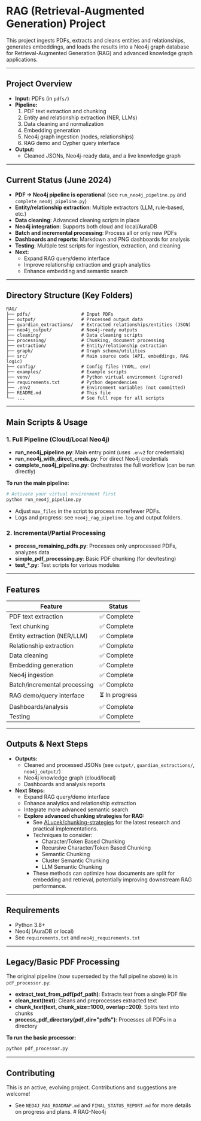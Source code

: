 # RAG (Retrieval-Augmented Generation) Project

This project ingests PDFs, extracts and cleans entities and relationships, generates embeddings, and loads the results into a Neo4j graph database for Retrieval-Augmented Generation (RAG) and advanced knowledge graph applications.

---

## Project Overview

- **Input:** PDFs (in `pdfs/`)
- **Pipeline:**
  1. PDF text extraction and chunking
  2. Entity and relationship extraction (NER, LLMs)
  3. Data cleaning and normalization
  4. Embedding generation
  5. Neo4j graph ingestion (nodes, relationships)
  6. RAG demo and Cypher query interface
- **Output:**
  - Cleaned JSONs, Neo4j-ready data, and a live knowledge graph

---

## Current Status (June 2024)

- **PDF → Neo4j pipeline is operational** (see `run_neo4j_pipeline.py` and `complete_neo4j_pipeline.py`)
- **Entity/relationship extraction**: Multiple extractors (LLM, rule-based, etc.)
- **Data cleaning**: Advanced cleaning scripts in place
- **Neo4j integration**: Supports both cloud and local/AuraDB
- **Batch and incremental processing**: Process all or only new PDFs
- **Dashboards and reports**: Markdown and PNG dashboards for analysis
- **Testing**: Multiple test scripts for ingestion, extraction, and cleaning
- **Next:**
  - Expand RAG query/demo interface
  - Improve relationship extraction and graph analytics
  - Enhance embedding and semantic search

---

## Directory Structure (Key Folders)

```
RAG/
├── pdfs/                   # Input PDFs
├── output/                 # Processed output data
├── guardian_extractions/   # Extracted relationships/entities (JSON)
├── neo4j_output/           # Neo4j-ready outputs
├── cleaning/               # Data cleaning scripts
├── processing/             # Chunking, document processing
├── extraction/             # Entity/relationship extraction
├── graph/                  # Graph schema/utilities
├── src/                    # Main source code (API, embeddings, RAG logic)
├── config/                 # Config files (YAML, env)
├── examples/               # Example scripts
├── venv/                   # Python virtual environment (ignored)
├── requirements.txt        # Python dependencies
├── .env2                   # Environment variables (not committed)
├── README.md               # This file
└── ...                     # See full repo for all scripts
```

---

## Main Scripts & Usage

### 1. **Full Pipeline (Cloud/Local Neo4j)**

- **run_neo4j_pipeline.py**: Main entry point (uses `.env2` for credentials)
- **run_neo4j_with_direct_creds.py**: For direct Neo4j credentials
- **complete_neo4j_pipeline.py**: Orchestrates the full workflow (can be run directly)

**To run the main pipeline:**
```bash
# Activate your virtual environment first
python run_neo4j_pipeline.py
```
- Adjust `max_files` in the script to process more/fewer PDFs.
- Logs and progress: see `neo4j_rag_pipeline.log` and output folders.

### 2. **Incremental/Partial Processing**
- **process_remaining_pdfs.py**: Processes only unprocessed PDFs, analyzes data
- **simple_pdf_processing.py**: Basic PDF chunking (for dev/testing)
- **test_*.py**: Test scripts for various modules

---

## Features

| Feature                        | Status         |
|------------------------------- |--------------- |
| PDF text extraction            | ✅ Complete    |
| Text chunking                  | ✅ Complete    |
| Entity extraction (NER/LLM)    | ✅ Complete    |
| Relationship extraction        | ✅ Complete    |
| Data cleaning                  | ✅ Complete    |
| Embedding generation           | ✅ Complete    |
| Neo4j ingestion                | ✅ Complete    |
| Batch/incremental processing   | ✅ Complete    |
| RAG demo/query interface       | ⏳ In progress |
| Dashboards/analysis            | ✅ Complete    |
| Testing                        | ✅ Complete    |

---

## Outputs & Next Steps

- **Outputs:**
  - Cleaned and processed JSONs (see `output/`, `guardian_extractions/`, `neo4j_output/`)
  - Neo4j knowledge graph (cloud/local)
  - Dashboards and analysis reports
- **Next Steps:**
  - Expand RAG query/demo interface
  - Enhance analytics and relationship extraction
  - Integrate more advanced semantic search
  - **Explore advanced chunking strategies for RAG:**
    - See [ALucek/chunking-strategies](https://github.com/ALucek/chunking-strategies) for the latest research and practical implementations.
    - Techniques to consider:
      - Character/Token Based Chunking
      - Recursive Character/Token Based Chunking
      - Semantic Chunking
      - Cluster Semantic Chunking
      - LLM Semantic Chunking
    - These methods can optimize how documents are split for embedding and retrieval, potentially improving downstream RAG performance.

---

## Requirements

- Python 3.8+
- Neo4j (AuraDB or local)
- See `requirements.txt` and `neo4j_requirements.txt`

---

## Legacy/Basic PDF Processing

The original pipeline (now superseded by the full pipeline above) is in `pdf_processor.py`:

- **extract_text_from_pdf(pdf_path)**: Extracts text from a single PDF file
- **clean_text(text)**: Cleans and preprocesses extracted text
- **chunk_text(text, chunk_size=1000, overlap=200)**: Splits text into chunks
- **process_pdf_directory(pdf_dir="pdfs")**: Processes all PDFs in a directory

**To run the basic processor:**
```bash
python pdf_processor.py
```

---

## Contributing

This is an active, evolving project. Contributions and suggestions are welcome!

- See `NEO4J_RAG_ROADMAP.md` and `FINAL_STATUS_REPORT.md` for more details on progress and plans. # RAG-Neo4j
